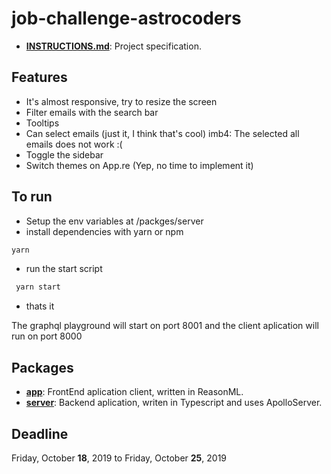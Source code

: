 # job-challenge-astrocoders

- [**INSTRUCTIONS.md**](/INSTRUCTIONS.md): Project specification.

## Features

- It's almost responsive, try to resize the screen
- Filter emails with the search bar
- Tooltips
- Can select emails (just it, I think that's cool) imb4: The selected all emails does not work :(
- Toggle the sidebar
- Switch themes on App.re (Yep, no time to implement it)

## To run
- Setup the env variables at /packges/server
- install dependencies with yarn or npm

```bash
yarn
```
- run the start script
```bash
 yarn start
```
- thats it

The graphql playground will start on port 8001 and the client aplication will run on port 8000

## Packages

- [**app**](/packages/app): FrontEnd aplication client, written in ReasonML.
- [**server**](/packages/server): Backend aplication, writen in Typescript and uses ApolloServer.

## Deadline

Friday, October **18**, 2019 to Friday, October **25**, 2019
